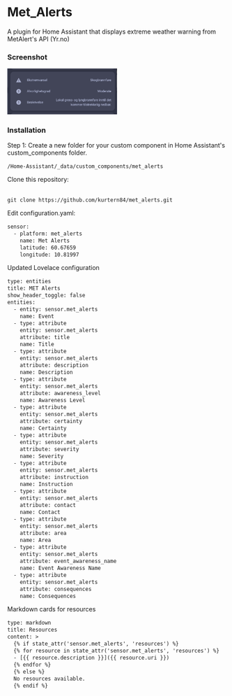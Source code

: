 # Met_Alerts
A plugin for Home Assistant that displays extreme weather warning from MetAlert's API  (Yr.no)

### Screenshot


<img style="flat: left; width: 50%;" src="screenshot.png">

### Installation

Step 1:  Create a new folder for your custom component in Home Assistant's custom_components folder.

```
/Home-Assistant/_data/custom_components/met_alerts
```

Clone this repository:

```

git clone https://github.com/kurtern84/met_alerts.git
```

Edit configuration.yaml:

```
sensor:
  - platform: met_alerts
    name: Met Alerts
    latitude: 60.67659
    longitude: 10.81997
```

Updated Lovelace configuration

```
type: entities
title: MET Alerts
show_header_toggle: false
entities:
  - entity: sensor.met_alerts
    name: Event
  - type: attribute
    entity: sensor.met_alerts
    attribute: title
    name: Title
  - type: attribute
    entity: sensor.met_alerts
    attribute: description
    name: Description
  - type: attribute
    entity: sensor.met_alerts
    attribute: awareness_level
    name: Awareness Level
  - type: attribute
    entity: sensor.met_alerts
    attribute: certainty
    name: Certainty
  - type: attribute
    entity: sensor.met_alerts
    attribute: severity
    name: Severity
  - type: attribute
    entity: sensor.met_alerts
    attribute: instruction
    name: Instruction
  - type: attribute
    entity: sensor.met_alerts
    attribute: contact
    name: Contact
  - type: attribute
    entity: sensor.met_alerts
    attribute: area
    name: Area
  - type: attribute
    entity: sensor.met_alerts
    attribute: event_awareness_name
    name: Event Awareness Name
  - type: attribute
    entity: sensor.met_alerts
    attribute: consequences
    name: Consequences

```

Markdown cards for resources

```
type: markdown
title: Resources
content: >
  {% if state_attr('sensor.met_alerts', 'resources') %}
  {% for resource in state_attr('sensor.met_alerts', 'resources') %}
  - [{{ resource.description }}]({{ resource.uri }})
  {% endfor %}
  {% else %}
  No resources available.
  {% endif %}

```
